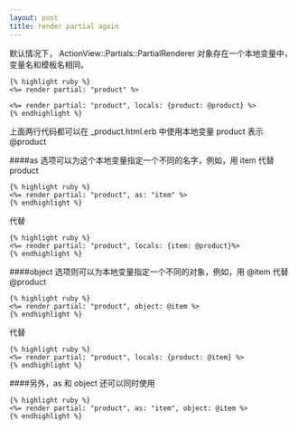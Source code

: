 ```yaml
---
layout: post
title: render partial again
---
```


默认情况下， ActionView::Partials::PartialRenderer 对象存在一个本地变量中，变量名和模板名相同。

  <!--break-->

	{% highlight ruby %}
	<%= render partial: "product" %>

	<%= render partial: "product", locals: {product: @product} %>
	{% endhighlight %}

上面两行代码都可以在 _product.html.erb 中使用本地变量 product 表示 @product


####as 选项可以为这个本地变量指定一个不同的名字，例如，用 item 代替 product


	{% highlight ruby %}
	<%= render partial: "product", as: "item" %>
	{% endhighlight %}

代替

	{% highlight ruby %}
	<%= render partial: "product", locals: {item: @product}%>
	{% endhighlight %}

####object 选项则可以为本地变量指定一个不同的对象，例如，用 @item 代替 @product

	{% highlight ruby %}
	<%= render partial: "product", object: @item %>
	{% endhighlight %}

代替

	{% highlight ruby %}
	<%= render partial: "product", locals: {product: @item} %>
	{% endhighlight %}

####另外，as 和 object 还可以同时使用

	{% highlight ruby %}
	<%= render partial: "product", as: "item", object: @item %>
	{% endhighlight %}
